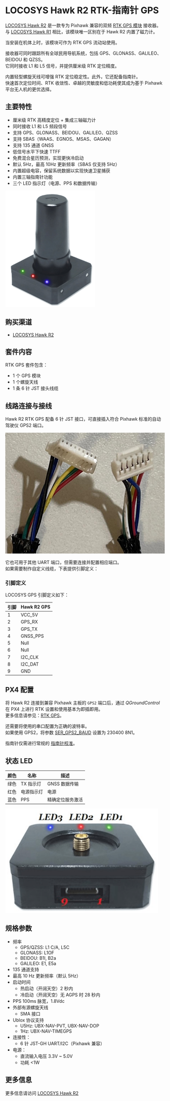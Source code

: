 # LOCOSYS Hawk R2 RTK-指南针 GPS

<Badge type="tip" text="PX4 v1.13" />

[LOCOSYS Hawk R2](https://www.locosystech.com/en/product/hawk-r2.html) 是一款专为 Pixhawk 兼容的双频 [RTK GPS 模块](../gps_compass/rtk_gps.md) 接收器。与 [LOCOSYS Hawk R1](rtk_gps_locosys_r1.md) 相比，该模块唯一区别在于 Hawk R2 内置了磁力计。

当安装在机体上时，该模块可作为 RTK GPS 流动站使用。

接收器可同时跟踪所有全球民用导航系统，包括 GPS、GLONASS、GALILEO、BEIDOU 和 QZSS。  
它同时接收 L1 和 L5 信号，并提供厘米级 RTK 定位精度。

内置轻型螺旋天线可增强 RTK 定位稳定性。此外，它还配备指南针。  
快速首次定位时间、RTK 收敛性、卓越的灵敏度和低功耗使其成为基于 Pixhawk 平台无人机的更优选择。

## 主要特性

- 厘米级 RTK 高精度定位 + 集成三轴磁力计  
- 同时接收 L1 和 L5 频段信号  
- 支持 GPS、GLONASS、BEIDOU、GALILEO、QZSS  
- 支持 SBAS（WAAS、EGNOS、MSAS、GAGAN）  
- 支持 135 通道 GNSS  
- 低信号水平下快速 TTFF  
- 免费混合星历预测，实现更快冷启动  
- 默认 5Hz，最高 10Hz 更新频率（SBAS 仅支持 5Hz）  
- 内置超级电容，保留系统数据以实现快速卫星捕获  
- 内置三轴指南针功能  
- 三个 LED 指示灯（电源、PPS 和数据传输）

![LOCOSYS Hawk R2](../../assets/hardware/gps/locosys_hawk_a1/locosys_hawk_a1_gps.png)

## 购买渠道

- [LOCOSYS Hawk R2](https://www.locosystech.com/en/product/hawk-r2.html)

## 套件内容

RTK GPS 套件包含：

- 1 个 GPS 模块  
- 1 个螺旋天线  
- 1 条 6 针 JST 接头线缆  

## 线路连接与接线

Hawk R2 RTK GPS 配备 6 针 JST 接口，可直接插入符合 Pixhawk 标准的自动驾驶仪 GPS2 端口。

![LOCOSYS Hawk R2 连接飞控的线缆](../../assets/hardware/gps/locosys_hawk_r2/locosys_hawk_r2_jst6_cable.jpg)

它也可用于其他 UART 端口，但需要连接并配置相应端口。  
如果需要制作自定义线缆，下表提供引脚定义：

### 引脚定义

LOCOSYS GPS 引脚定义如下：

| 引脚 | Hawk R2 GPS |
| --- | ----------- |
| 1   | VCC_5V      |
| 2   | GPS_RX      |
| 3   | GPS_TX      |
| 4   | GNSS_PPS    |
| 5   | Null        |
| 6   | Null        |
| 7   | I2C_CLK     |
| 8   | I2C_DAT     |
| 9   | GND         |

## PX4 配置

将 Hawk R2 连接到兼容 Pixhawk 主板的 `GPS2` 端口后，通过 _QGroundControl_ 在 PX4 上进行 RTK 设置和使用基本为即插即用。  
更多信息请参见：[RTK GPS](../gps_compass/rtk_gps.md#positioning-setup-configuration)。

还需要将使用的串口配置为正确的波特率。  
如果使用 GPS2，将参数 [SER_GPS2_BAUD](../advanced_config/parameter_reference.md#SER_GPS2_BAUD) 设置为 230400 8N1。

指南针仅需进行常规的 [指南针校准](../config/compass.md)。

## 状态 LED

| 颜色 | 名称           | 描述                     |
| ---- | -------------- | ------------------------ |
| 绿色 | TX 指示灯      | GNSS 数据传输            |
| 红色 | 电源指示灯     | 电源                     |
| 蓝色 | PPS            | 精确定位服务激活         |

![Hawk A1 LED](../../assets/hardware/gps/locosys_hawk_a1/locosys_hawk_a1_leds.png)

## 规格参数

- 频率  
  - GPS/QZSS: L1 C/A, L5C  
  - GLONASS: L1OF  
  - BEIDOU: B1I, B2a  
  - GALILEO: E1, E5a  
- 135 通道支持  
- 最高 10 Hz 更新频率（默认 5Hz）  
- 启动时间  
  - 热启动（开阔天空）2 秒内  
  - 冷启动（开阔天空）无 AGPS 时 28 秒内  
- PPS 100ms 脉宽，1.8Vdc  
- 外部有源螺旋天线  
  - SMA 接口  
- Ublox 协议支持  
  - U5Hz: UBX-NAV-PVT, UBX-NAV-DOP  
  - 1Hz: UBX-NAV-TIMEGPS  
- 连接性：  
  - 6 针 JST-GH UART/I2C（Pixhawk 兼容）  
- 电源：  
  - 直流输入电压 3.3V ~ 5.0V  
  - 功耗 <1W  

## 更多信息

更多信息请访问 [LOCOSYS Hawk R2](https://www.locosystech.com/en/product/hawk-r2.html)